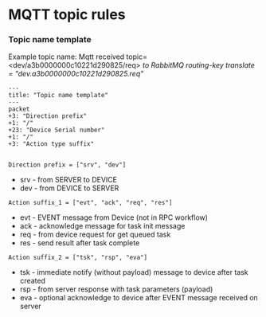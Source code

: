 # MQTT topic rules

### Topic name template

Example topic name:
Mqtt received topic= <dev/a3b0000000c10221d290825/req>
_to RabbitMQ routing-key translate = "dev.a3b0000000c10221d290825.req"_

````mermaid
---
title: "Topic name template"
---
packet
+3: "Direction prefix"
+1: "/"
+23: "Device Serial number"
+1: "/"
+3: "Action type suffix"


````
`Direction prefix = ["srv", "dev"]`
* srv - from SERVER to DEVICE
* dev - from DEVICE to SERVER

`Action suffix_1 = ["evt", "ack", "req", "res"]`

* evt - EVENT message from Device (not in RPC workflow)
* ack - acknowledge message for task init message
* req - from device request for get queued task
* res - send result after task complete

`Action suffix_2 = ["tsk", "rsp", "eva"]`
* tsk - immediate notify (without payload) message to device after task created
* rsp - from server response with task parameters (payload)
* eva - optional acknowledge to device after EVENT message received on server